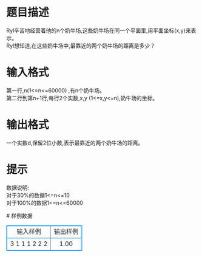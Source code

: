 # 

 
 # 题目描述 
<p>
Ryl辛苦地经营着他的n个奶牛场,这些奶牛场在同一个平面里,用平面坐标(x,y)来表示。<br>Ryl想知道,在这些奶牛场中,最靠近的两个奶牛场的距离是多少？</p> 

 
 # 输入格式 
<p>
第一行,n(1<=n<=60000) ,有n个奶牛场。<br>第二行到第n+1行,每行2个实数,x,y (1<=x,y<=n),奶牛场的坐标。</p> 

 
 # 输出格式 
<p>
一个实数d,保留2位小数,表示最靠近的两个奶牛场的距离。</p> 

 
 # 提示 
<p>
数据说明:<br>对于30%的数据1<=n<=10<br>对于100%的数据1<=n<=60000</p> 
# 样例数据
<style>
        table,table tr th, table tr td { border:1px solid #0094ff; }
        table { width: 200px; min-height: 25px; line-height: 25px; text-align: center; border-collapse: collapse;}   
    </style>
<table>
	<tr>
		<td>输入样例</td>
		<td>输出样例</td>
	</tr>
<tr><td>3
1 1
1 2
2 2</td><td>1.00</td></tr></table>

